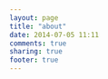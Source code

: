 ```yaml
---
layout: page
title: "about"
date: 2014-07-05 11:11
comments: true
sharing: true
footer: true
---
```

